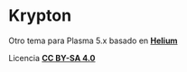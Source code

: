 # Krypton

Otro tema para Plasma 5.x basado en **[Helium](https://github.com/mcder3/Helium-Plasma-Theme)**

Licencia **[CC BY-SA 4.0](https://github.com/mcder3/Helium-Plasma-Theme/tree/master/LICENSE.md "CC BY-SA 4.0")**
